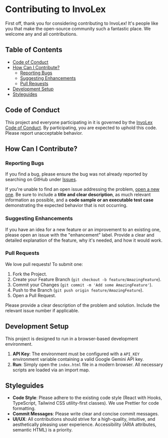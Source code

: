 
# Contributing to InvoLex

First off, thank you for considering contributing to InvoLex! It's people like you that make the open-source community such a fantastic place. We welcome any and all contributions.

## Table of Contents

-   [Code of Conduct](#code-of-conduct)
-   [How Can I Contribute?](#how-can-i-contribute)
    -   [Reporting Bugs](#reporting-bugs)
    -   [Suggesting Enhancements](#suggesting-enhancements)
    -   [Pull Requests](#pull-requests)
-   [Development Setup](#development-setup)
-   [Styleguides](#styleguides)

## Code of Conduct

This project and everyone participating in it is governed by the [InvoLex Code of Conduct](CODE_OF_CONDUCT.md). By participating, you are expected to uphold this code. Please report unacceptable behavior.

## How Can I Contribute?

### Reporting Bugs

If you find a bug, please ensure the bug was not already reported by searching on GitHub under [Issues](https://github.com/your-repo/invo-lex/issues).

If you're unable to find an open issue addressing the problem, [open a new one](https://github.com/your-repo/invo-lex/issues/new). Be sure to include a **title and clear description**, as much relevant information as possible, and a **code sample or an executable test case** demonstrating the expected behavior that is not occurring.

### Suggesting Enhancements

If you have an idea for a new feature or an improvement to an existing one, please open an issue with the "enhancement" label. Provide a clear and detailed explanation of the feature, why it's needed, and how it would work.

### Pull Requests

We love pull requests! To submit one:

1.  Fork the Project.
2.  Create your Feature Branch (`git checkout -b feature/AmazingFeature`).
3.  Commit your Changes (`git commit -m 'Add some AmazingFeature'`).
4.  Push to the Branch (`git push origin feature/AmazingFeature`).
5.  Open a Pull Request.

Please provide a clear description of the problem and solution. Include the relevant issue number if applicable.

## Development Setup

This project is designed to run in a browser-based development environment.

1.  **API Key**: The environment must be configured with a `API_KEY` environment variable containing a valid Google Gemini API key.
2.  **Run**: Simply open the `index.html` file in a modern browser. All necessary scripts are loaded via an import map.

## Styleguides

-   **Code Style**: Please adhere to the existing code style (React with Hooks, TypeScript, Tailwind CSS utility-first classes). We use Prettier for code formatting.
-   **Commit Messages**: Please write clear and concise commit messages.
-   **UI/UX**: All contributions should strive for a high-quality, intuitive, and aesthetically pleasing user experience. Accessibility (ARIA attributes, semantic HTML) is a priority.

